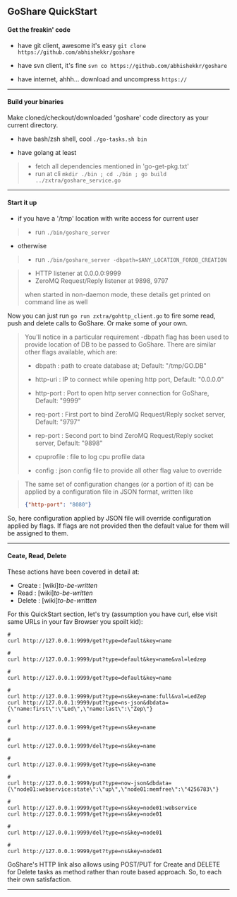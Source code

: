 ## GoShare QuickStart

#### Get the freakin' code

* have git client, awesome it's easy ``` git clone https://github.com/abhishekkr/goshare ```

* have svn client, it's fine ``` svn co https://github.com/abhishekkr/goshare ```

* have internet, ahhh... download and uncompress ``` https:// ```

---

#### Build your binaries

Make cloned/checkout/downloaded 'goshare' code directory as your current directory.

* have bash/zsh shell, cool ``` ./go-tasks.sh bin ```

* have golang at least
>
> * fetch all dependencies mentioned in 'go-get-pkg.txt'
> * run at cli ``` mkdir ./bin ; cd ./bin ; go build ../zxtra/goshare_service.go ```
>

---

#### Start it up


* if you have a '/tmp' location with write access for current user
> * run ``` ./bin/goshare_server ```

* otherwise
> * run ``` ./bin/goshare_server -dbpath=$ANY_LOCATION_FORDB_CREATION ```

>
> * HTTP listener at 0.0.0.0:9999
> * ZeroMQ Request/Reply listener at 9898, 9797
>
> when started in non-daemon mode, these details get printed on command line as well
>

Now you can just run ``` go run zxtra/gohttp_client.go ``` to fire some read, push and delete calls to GoShare. Or make some of your own.

>
> You'll notice in a particular requirement -dbpath flag has been used to provide location of DB to be passed to GoShare. There are similar other flags available, which are:
>
> * dbpath     : path to create database at; Default: "/tmp/GO.DB"
> * http-uri   : IP to connect while opening http port, Default: "0.0.0.0"
> * http-port  : Port to open http server connection for GoShare, Default: "9999"
> * req-port   : First port to bind ZeroMQ Request/Reply socket server, Default: "9797"
> * rep-port   : Second port to bind ZeroMQ Request/Reply socket server, Default: "9898"
> * cpuprofile : file to log cpu profile data
>
> * config     : json config file to provide all other flag value to override
>

>
> The same set of configuration changes (or a portion of it) can be applied by a configuration file in JSON format, written like
> ```JSON
> {"http-port": "8080"}
> ```
>

So, here configuration applied by JSON file will override configuration applied by flags. If flags are not provided then the default value for them will be assigned to them.

---

#### Ceate, Read, Delete

These actions have been covered in detail at:
* Create : [wiki]*to-be-written*
* Read   : [wiki]*to-be-written*
* Delete : [wiki]*to-be-written*

For this QuickStart section, let's try (assumption you have curl, else visit same URLs in your fav Browser you spoilt kid):

```SHELL
#
curl http://127.0.0.1:9999/get?type=default&key=name

#
curl http://127.0.0.1:9999/put?type=default&key=name&val=ledzep

#
curl http://127.0.0.1:9999/get?type=default&key=name

#
curl http://127.0.0.1:9999/put?type=ns&key=name:full&val=LedZep
curl http://127.0.0.1:9999/put?type=ns-json&dbdata={\"name:first\":\"Led\",\"name:last\":\"Zep\"}

#
curl http://127.0.0.1:9999/get?type=ns&key=name

#
curl http://127.0.0.1:9999/del?type=ns&key=name

#
curl http://127.0.0.1:9999/get?type=ns&key=name

#
curl http://127.0.0.1:9999/put?type=now-json&dbdata={\"node01:webservice:state\":\"up\",\"node01:memfree\":\"4256783\"}

#
curl http://127.0.0.1:9999/get?type=ns&key=node01:webservice
curl http://127.0.0.1:9999/get?type=ns&key=node01

#
curl http://127.0.0.1:9999/del?type=ns&key=node01

#
curl http://127.0.0.1:9999/get?type=ns&key=node01
```

GoShare's HTTP link also allows using POST/PUT for Create and DELETE for Delete tasks as method rather than route based approach. So, to each their own satisfaction.

---
